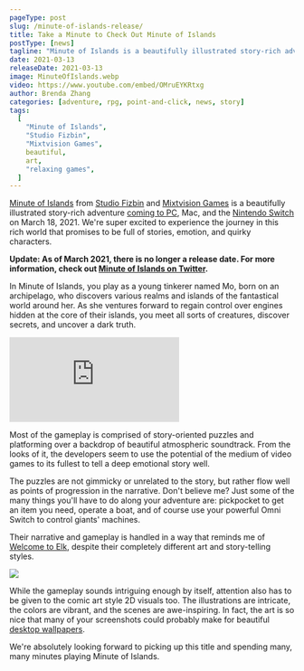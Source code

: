 ```yaml
---
pageType: post
slug: /minute-of-islands-release/
title: Take a Minute to Check Out Minute of Islands
postType: [news]
tagline: "Minute of Islands is a beautifully illustrated story-rich adventure coming to PC, Mac, and the Nintendo Switch. We're super excited to experience the journey in this rich world that promises to be full of stories, emotion, and quirky characters."
date: 2021-03-13
releaseDate: 2021-03-13
image: MinuteOfIslands.webp
video: https://www.youtube.com/embed/OMruEYKRtxg
author: Brenda Zhang
categories: [adventure, rpg, point-and-click, news, story]
tags:
  [
    "Minute of Islands",
    "Studio Fizbin",
    "Mixtvision Games",
    beautiful,
    art,
    "relaxing games",
  ]
---
```


[Minute of Islands](https://minute-of-islands.com/) from [Studio Fizbin](https://twitter.com/studiofizbin) and [Mixtvision Games](https://mixtvision.games/) is a beautifully illustrated story-rich adventure [coming to PC](https://store.steampowered.com/app/1049710/Minute_of_Islands/), Mac, and the [Nintendo Switch](https://www.nintendo.com/games/detail/minute-of-islands-switch/) on March 18, 2021. We're super excited to experience the journey in this rich world that promises to be full of stories, emotion, and quirky characters.

**Update: As of March 2021, there is no longer a release date. For more information, check out [Minute of Islands on Twitter](https://twitter.com/MinuteofIslands).**

In Minute of Islands, you play as a young tinkerer named Mo, born on an archipelago, who discovers various realms and islands of the fantastical world around her. As she ventures forward to regain control over engines hidden at the core of their islands, you meet all sorts of creatures, discover secrets, and uncover a dark truth.

<iframe loading="lazy" src="https://www.youtube.com/embed/OMruEYKRtxg?modestbranding=1" frameborder="0" allow="accelerometer; encrypted-media; gyroscope; picture-in-picture" allowfullscreen></iframe>

Most of the gameplay is comprised of story-oriented puzzles and platforming over a backdrop of beautiful atmospheric soundtrack. From the looks of it, the developers seem to use the potential of the medium of video games to its fullest to tell a deep emotional story well.

The puzzles are not gimmicky or unrelated to the story, but rather flow well as points of progression in the narrative. Don't believe me? Just some of the many things you'll have to do along your adventure are: pickpocket to get an item you need, operate a boat, and of course use your powerful Omni Switch to control giants' machines.

Their narrative and gameplay is handled in a way that reminds me of [Welcome to Elk](https://indiestorygames.com/welcome-to-elk-demo-review/), despite their completely different art and story-telling styles.

![][image0]

While the gameplay sounds intriguing enough by itself, attention also has to be given to the comic art style 2D visuals too. The illustrations are intricate, the colors are vibrant, and the scenes are awe-inspiring. In fact, the art is so nice that many of your screenshots could probably make for beautiful [desktop wallpapers](https://minute-of-islands.com/download-goodies/).

We're absolutely looking forward to picking up this title and spending many, many minutes playing Minute of Islands.

[image0]: ../../../images/post/minuteofislands/MinuteOfIslands0.webp
